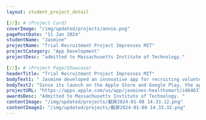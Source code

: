```yaml
---
layout: student_project_detail

[//]: # (Project Card)
coverImage: "/img/updated/projects/annie.png"
pagePostDate: "11 Jan 2024"
studentName: "Jasmine"
projectName: "Trial Recruitment Project Impresses MIT"
projectCategory: "App Development"
projectDesc: "admitted to Massachusetts Institute of Technology."

[//]: # (Project Page/Showcase)
headerTitle: "Trial Recruitment Project Impresses MIT"
bodyText1: " Jasmine developed an innovative app for recruiting volunteers for clinical trials of new drugs. What makes this app unique is its ability to intelligently push clinical trial opportunities that match the user's background information."
bodyText2: "Since its launch on the Apple Store and Google Play, the app has received widespread acclaim and caught the attention of the Massachusetts Institute of Technology (MIT). This not only earned Jasmine an admission opportunity to the prestigious institution but also made a significant contribution to the global healthcare and medical field."
projectURL: "https://apps.apple.com/us/app/jasmines-healthsmart/id6463776262"
awardsDesc: "Admitted to Massachusetts Institute of Technology. "
contentImage: "/img/updated/projects/截屏2024-01-08 14.33.12.png"
contentImage2: "/img/updated/projects/截屏2024-01-08 14.33.32.png"
---
```

